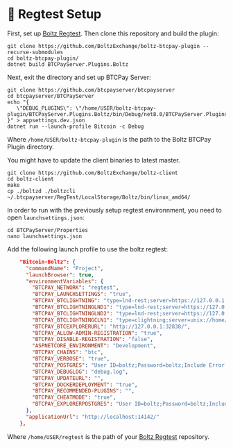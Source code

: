 # 🧪 Regtest Setup

First, set up [Boltz Regtest](https://github.com/BoltzExchange/regtest). Then clone this repository and build the plugin:

```
git clone https://github.com/BoltzExchange/boltz-btcpay-plugin --recurse-submodules
cd boltz-btcpay-plugin/
dotnet build BTCPayServer.Plugins.Boltz
```

Next, exit the directory and set up BTCPay Server:

```
git clone https://github.com/btcpayserver/btcpayserver
cd btcpayserver/BTCPayServer
echo "{
   \"DEBUG_PLUGINS\": \"/home/USER/boltz-btcpay-plugin/BTCPayServer.Plugins.Boltz/bin/Debug/net8.0/BTCPayServer.Plugins.Boltz.dll\"
}" > appsettings.dev.json
dotnet run --launch-profile Bitcoin -c Debug
```

Where `/home/USER/boltz-btcpay-plugin` is the path to the Boltz BTCPay Plugin directory.

You might have to update the client binaries to latest master.

```
git clone https://github.com/BoltzExchange/boltz-client
cd boltz-client
make
cp ./boltzd ./boltzcli ~/.btcpayserver/RegTest/LocalStorage/Boltz/bin/linux_amd64/
```

In order to run with the previously setup regtest environnment, you need to open `launchsettings.json`:

```
cd BTCPayServer/Properties
nano launchsettings.json
```

Add the following launch profile to use the boltz regtest:

```json
    "Bitcoin-Boltz": {
      "commandName": "Project",
      "launchBrowser": true,
      "environmentVariables": {
        "BTCPAY_NETWORK": "regtest",
        "BTCPAY_LAUNCHSETTINGS": "true",
        "BTCPAY_BTCLIGHTNING": "type=lnd-rest;server=https://127.0.0.1:8081/;macaroonfilepath=/home/USER/regtest/data/lnd1/data/chain/bitcoin/regtest/admin.macaroon;certfilepath=/home/USER/regtest/data/lnd1/tls.cert;allowinsecure=true",
        "BTCPAY_BTCLIGHTNINGLND1": "type=lnd-rest;server=https://127.0.0.1:8081/;macaroonfilepath=/home/USER/regtest/data/lnd1/data/chain/bitcoin/regtest/admin.macaroon;certfilepath=/home/USER/regtest/data/lnd1/tls.cert;allowinsecure=true",
        "BTCPAY_BTCLIGHTNINGLND2": "type=lnd-rest;server=https://127.0.0.1:8181/;macaroonfilepath=/home/USER/regtest/data/lnd2/data/chain/bitcoin/regtest/admin.macaroon;allowinsecure=true",
        "BTCPAY_BTCLIGHTNINGCLN1": "type=clightning;server=unix://home/USER/regtest/data/cln1/regtest/lightning-rpc",
        "BTCPAY_BTCEXPLORERURL": "http://127.0.0.1:32838/",
        "BTCPAY_ALLOW-ADMIN-REGISTRATION": "true",
        "BTCPAY_DISABLE-REGISTRATION": "false",
        "ASPNETCORE_ENVIRONMENT": "Development",
        "BTCPAY_CHAINS": "btc",
        "BTCPAY_VERBOSE": "true",
        "BTCPAY_POSTGRES": "User ID=boltz;Password=boltz;Include Error Detail=true;Host=127.0.0.1;Port=5432;Database=btcpayserver",
        "BTCPAY_DEBUGLOG": "debug.log",
        "BTCPAY_UPDATEURL": "",
        "BTCPAY_DOCKERDEPLOYMENT": "true",
        "BTCPAY_RECOMMENDED-PLUGINS": "",
        "BTCPAY_CHEATMODE": "true",
        "BTCPAY_EXPLORERPOSTGRES": "User ID=boltz;Password=boltz;Include Error Detail=true;Host=127.0.0.1;Port=5432;Database=nbxplorer"
      },
      "applicationUrl": "http://localhost:14142/"
    },
```

Where `/home/USER/regtest` is the path of your [Boltz Regtest](https://github.com/BoltzExchange/regtest) repository.
